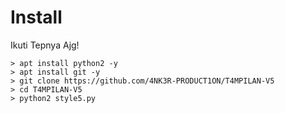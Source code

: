 # Install
Ikuti Tepnya Ajg!

```python2
> apt install python2 -y
> apt install git -y
> git clone https://github.com/4NK3R-PRODUCT1ON/T4MPILAN-V5
> cd T4MPILAN-V5
> python2 style5.py
